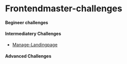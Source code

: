# Frontendmaster-challenges

#### Begineer challenges


#### Intermediatery Challenges
- [Manage-Landingpage](https://www.frontendmentor.io/challenges/manage-landing-page-SLXqC6P5)


#### Advanced Challenges



